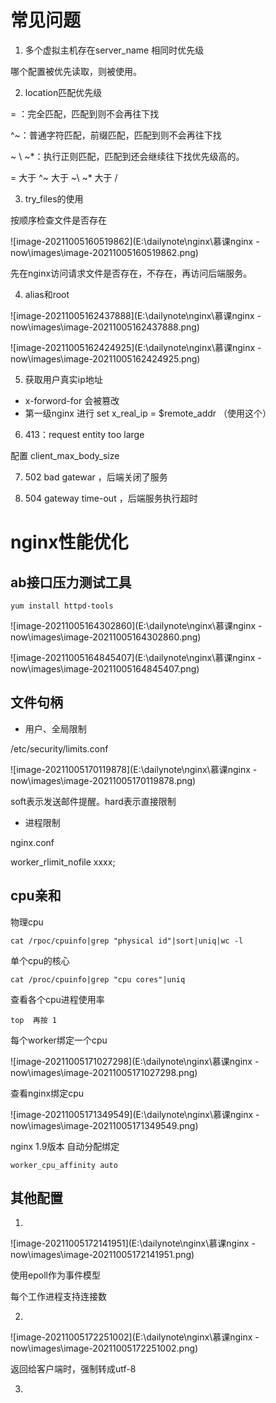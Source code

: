 # 常见问题

1. 多个虚拟主机存在server_name 相同时优先级

哪个配置被优先读取，则被使用。

2. location匹配优先级

= ：完全匹配，匹配到则不会再往下找

^~：普通字符匹配，前缀匹配，匹配到则不会再往下找

~ \ ~*：执行正则匹配，匹配到还会继续往下找优先级高的。

=  大于 ^~  大于 ~\ ~* 大于  / 

3. try_files的使用

按顺序检查文件是否存在

![image-20211005160519862](E:\dailynote\nginx\慕课nginx - now\images\image-20211005160519862.png)

先在nginx访问请求文件是否存在，不存在，再访问后端服务。

4. alias和root 

![image-20211005162437888](E:\dailynote\nginx\慕课nginx - now\images\image-20211005162437888.png)

![image-20211005162424925](E:\dailynote\nginx\慕课nginx - now\images\image-20211005162424925.png)

5. 获取用户真实ip地址

- x-forword-for 会被篡改
- 第一级nginx 进行 set x_real_ip = $remote_addr （使用这个）

6. 413：request entity too large 

配置 client_max_body_size

7.  502 bad gatewar ，后端关闭了服务

8. 504 gateway time-out ，后端服务执行超时



# nginx性能优化

## ab接口压力测试工具

`yum install httpd-tools`

![image-20211005164302860](E:\dailynote\nginx\慕课nginx - now\images\image-20211005164302860.png)

![image-20211005164845407](E:\dailynote\nginx\慕课nginx - now\images\image-20211005164845407.png)

## 文件句柄

- 用户、全局限制

/etc/security/limits.conf 

![image-20211005170119878](E:\dailynote\nginx\慕课nginx - now\images\image-20211005170119878.png)

soft表示发送邮件提醒。hard表示直接限制

- 进程限制

nginx.conf

worker_rlimit_nofile  xxxx;

## cpu亲和

物理cpu

`cat /rpoc/cpuinfo|grep "physical id"|sort|uniq|wc -l`

单个cpu的核心

`cat /proc/cpuinfo|grep "cpu cores"|uniq`

查看各个cpu进程使用率

`top  再按 1 `



每个worker绑定一个cpu

![image-20211005171027298](E:\dailynote\nginx\慕课nginx - now\images\image-20211005171027298.png)

查看nginx绑定cpu

![image-20211005171349549](E:\dailynote\nginx\慕课nginx - now\images\image-20211005171349549.png)

nginx 1.9版本 自动分配绑定

`worker_cpu_affinity auto`

## 其他配置

1. 

![image-20211005172141951](E:\dailynote\nginx\慕课nginx - now\images\image-20211005172141951.png)

使用epoll作为事件模型

每个工作进程支持连接数

2. 

![image-20211005172251002](E:\dailynote\nginx\慕课nginx - now\images\image-20211005172251002.png)

返回给客户端时，强制转成utf-8

3. 
